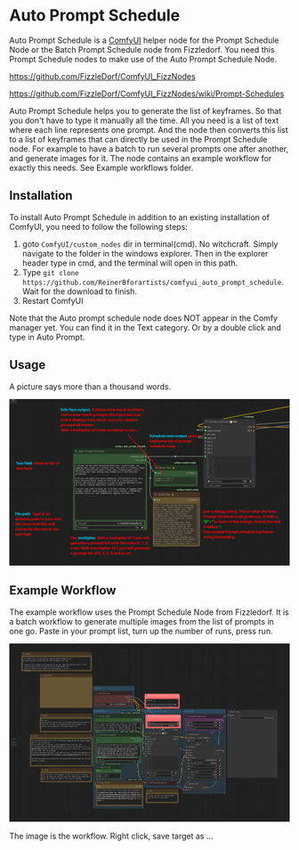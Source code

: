 # Auto Prompt Schedule

Auto Prompt Schedule is a [ComfyUI](https://github.com/comfyanonymous/ComfyUI) helper node for the Prompt Schedule Node or the Batch Prompt Schedule node from Fizzledorf. You need this Prompt Schedule nodes to make use of the Auto Prompt Schedule Node.

https://github.com/FizzleDorf/ComfyUI_FizzNodes

https://github.com/FizzleDorf/ComfyUI_FizzNodes/wiki/Prompt-Schedules

Auto Prompt Schedule helps you to generate the list of keyframes. So that you don't have to type it manually all the time. All you need is a list of text where each line represents one prompt. And the node then converts this list to a list of keyframes that can directly be used in the Prompt Schedule node. For example to have a batch to run several prompts one after another, and generate images for it. The node contains an example workflow for exactly this needs. See Example workflows folder.

## Installation

To install Auto Prompt Schedule in addition to an existing installation of ComfyUI, you need to follow the following steps:

1. goto `ComfyUI/custom_nodes` dir in terminal(cmd). No witchcraft. Simply navigate to the folder in the windows explorer. Then in the explorer header type in cmd, and the terminal will open in this path.
2. Type `git clone https://github.com/ReinerBforartists/comfyui_auto_prompt_schedule`. Wait for the download to finish.
3. Restart ComfyUI

Note that the Auto prompt schedule node does NOT appear in the Comfy manager yet. You can find it in the Text category. Or by a double click and type in Auto Prompt.

## Usage

A picture says more than a thousand words.

![Explanation](./img/explanation.jpg)


## Example Workflow
The example workflow uses the Prompt Schedule Node from Fizzledorf. It is a batch workflow to generate multiple images from the list of prompts in one go. Paste in your prompt list, turn up the number of runs, press run.

![Explanation](./example_workflows/auto_prompt_schedule_example_workflow.png)

The image is the workflow. Right click, save target as ...



